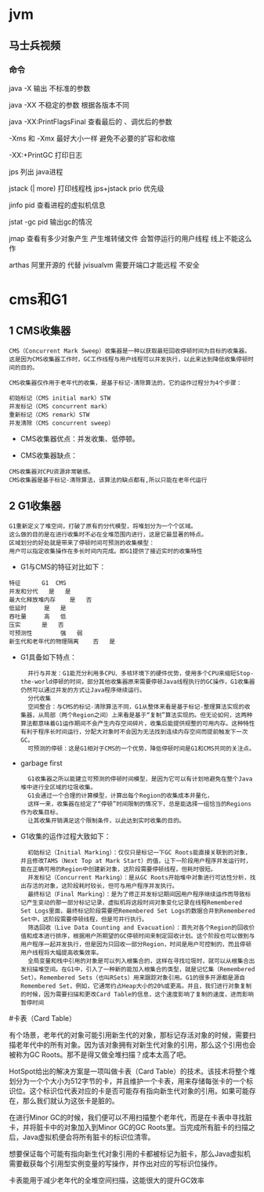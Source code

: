 # jvm

## 马士兵视频

### 命令

java -X 输出 不标准的参数  

java -XX 不稳定的参数  根据各版本不同

java -XX:PrintFlagsFinal 查看最后的 、调优后的参数

-Xms 和 -Xmx 最好大小一样 避免不必要的扩容和收缩

-XX:+PrintGC  打印日志


jps  列出 java进程


jstack (| more) 打印线程栈 jps+jstack  prio 优先级

jinfo pid 查看进程的虚拟机信息


jstat -gc pid 输出gc的情况

jmap 查看有多少对象产生  产生堆转储文件 会暂停运行的用户线程 线上不能这么作

arthas 阿里开源的 代替 jvisualvm 需要开端口才能远程 不安全

# cms和G1

## 1 CMS收集器
    CMS（Concurrent Mark Sweep）收集器是一种以获取最短回收停顿时间为目标的收集器。这是因为CMS收集器工作时，GC工作线程与用户线程可以并发执行，以此来达到降低收集停顿时间的目的。
    
    CMS收集器仅作用于老年代的收集，是基于标记-清除算法的，它的运作过程分为4个步骤：
    
    初始标记（CMS initial mark）STW
    并发标记（CMS concurrent mark）
    重新标记（CMS remark）STW
    并发清除（CMS concurrent sweep）
    
   + CMS收集器优点：并发收集、低停顿。
    
   + CMS收集器缺点：
    
    CMS收集器对CPU资源非常敏感。
    CMS收集器是基于标记-清除算法，该算法的缺点都有,所以只能在老年代运行

## 2 G1收集器
    G1重新定义了堆空间，打破了原有的分代模型，将堆划分为一个个区域。
    这么做的目的是在进行收集时不必在全堆范围内进行，这是它最显著的特点。
    区域划分的好处就是带来了停顿时间可预测的收集模型：
    用户可以指定收集操作在多长时间内完成。即G1提供了接近实时的收集特性
    
   + G1与CMS的特征对比如下：
    
    特征	    G1	CMS
    并发和分代	是	是
    最大化释放堆内存	是	否
    低延时	    是	是
    吞吐量	    高	低
    压实	    是	否
    可预测性	    强	弱
    新生代和老年代的物理隔离	否	是
   + G1具备如下特点：
   
           并行与并发：G1能充分利用多CPU、多核环境下的硬件优势，使用多个CPU来缩短Stop-the-world停顿的时间，部分其他收集器原来需要停顿Java线程执行的GC操作，G1收集器仍然可以通过并发的方式让Java程序继续运行。
           分代收集
           空间整合：与CMS的标记-清除算法不同，G1从整体来看是基于标记-整理算法实现的收集器，从局部（两个Region之间）上来看是基于“复制”算法实现的。但无论如何，这两种算法都意味着G1运作期间不会产生内存空间碎片，收集后能提供规整的可用内存。这种特性有利于程序长时间运行，分配大对象时不会因为无法找到连续内存空间而提前触发下一次GC。
           可预测的停顿：这是G1相对于CMS的一个优势，降低停顿时间是G1和CMS共同的关注点。
   + garbage first       
   
           G1收集器之所以能建立可预测的停顿时间模型，是因为它可以有计划地避免在整个Java堆中进行全区域的垃圾收集。
           G1会通过一个合理的计算模型，计算出每个Region的收集成本并量化，
           这样一来，收集器在给定了“停顿”时间限制的情况下，总是能选择一组恰当的Regions作为收集目标，
           让其收集开销满足这个限制条件，以此达到实时收集的目的。
           
   + G1收集的运作过程大致如下：
   
           初始标记（Initial Marking）：仅仅只是标记一下GC Roots能直接关联到的对象，并且修改TAMS（Next Top at Mark Start）的值，让下一阶段用户程序并发运行时，能在正确可用的Region中创建新对象，这阶段需要停顿线程，但耗时很短。
           并发标记（Concurrent Marking）：是从GC Roots开始堆中对象进行可达性分析，找出存活的对象，这阶段耗时较长，但可与用户程序并发执行。
           最终标记（Final Marking）：是为了修正并发标记期间因用户程序继续运作而导致标记产生变动的那一部分标记记录，虚拟机将这段时间对象变化记录在线程Remembered Set Logs里面，最终标记阶段需要把Remembered Set Logs的数据合并到Remembered Set中，这阶段需要停顿线程，但是可并行执行。
           筛选回收（Live Data Counting and Evacuation）：首先对各个Region的回收价值和成本进行排序，根据用户所期望的GC停顿时间来制定回收计划。这个阶段也可以做到与用户程序一起并发执行，但是因为只回收一部分Region，时间是用户可控制的，而且停顿用户线程将大幅提高收集效率。
           全局变量和栈中引用的对象是可以列入根集合的，这样在寻找垃圾时，就可以从根集合出发扫描堆空间。在G1中，引入了一种新的能加入根集合的类型，就是记忆集（Remembered Set）。Remembered Sets（也叫RSets）用来跟踪对象引用。G1的很多开源都是源自Remembered Set，例如，它通常约占Heap大小的20%或更高。并且，我们进行对象复制的时候，因为需要扫描和更改Card Table的信息，这个速度影响了复制的速度，进而影响暂停时间

#卡表（Card Table）

有个场景，老年代的对象可能引用新生代的对象，那标记存活对象的时候，需要扫描老年代中的所有对象。因为该对象拥有对新生代对象的引用，那么这个引用也会被称为GC Roots。那不是得又做全堆扫描？成本太高了吧。

HotSpot给出的解决方案是一项叫做卡表（Card Table）的技术。该技术将整个堆划分为一个个大小为512字节的卡，并且维护一个卡表，用来存储每张卡的一个标识位。这个标识位代表对应的卡是否可能存有指向新生代对象的引用。如果可能存在，那么我们就认为这张卡是脏的。

在进行Minor GC的时候，我们便可以不用扫描整个老年代，而是在卡表中寻找脏卡，并将脏卡中的对象加入到Minor GC的GC Roots里。当完成所有脏卡的扫描之后，Java虚拟机便会将所有脏卡的标识位清零。

想要保证每个可能有指向新生代对象引用的卡都被标记为脏卡，那么Java虚拟机需要截获每个引用型实例变量的写操作，并作出对应的写标识位操作。

卡表能用于减少老年代的全堆空间扫描，这能很大的提升GC效率
           
